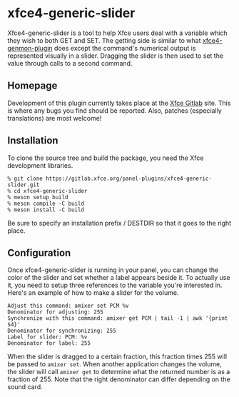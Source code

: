# xfce4-generic-slider

Xfce4-generic-slider is a tool to help Xfce users deal with a variable which they wish to both GET and SET. The getting side is similar to what [xfce4-genmon-plugin](https://gitlab.xfce.org/panel-plugins/xfce4-genmon-plugin) does except the command's numerical output is represented visually in a slider. Dragging the slider is then used to set the value through calls to a second command.

## Homepage

Development of this plugin currently takes place at the [Xfce Gitlab](https://gitlab.xfce.org/panel-plugins/xfce4-generic-slider) site. This is where any bugs you find should be reported. Also, patches (especially translations) are most welcome!

## Installation

To clone the source tree and build the package, you need the Xfce development libraries.

    % git clone https://gitlab.xfce.org/panel-plugins/xfce4-generic-slider.git
    % cd xfce4-generic-slider
    % meson setup build
    % meson compile -C build
    % meson install -C build

Be sure to specify an installation prefix / DESTDIR so that it goes to the right place.

## Configuration

Once xfce4-generic-slider is running in your panel, you can change the color of the slider and set whether a label appears beside it. To actually use it, you need to setup three references to the variable you're interested in. Here's an example of how to make a slider for the volume.

    Adjust this command: amixer set PCM %v
    Denominator for adjusting: 255
    Synchronize with this command: amixer get PCM | tail -1 | awk '{print $4}'
    Denominator for synchronizing: 255
    Label for slider: PCM: %v
    Denominator for label: 255

When the slider is dragged to a certain fraction, this fraction times 255 will be passed to `amixer set`. When another application changes the volume, the slider will call `amixer get` to determine what the returned number is as a fraction of 255. Note that the right denominator can differ depending on the sound card.
